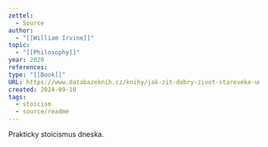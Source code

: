 ```yaml
---
zettel:
  - Source
author:
  - "[[William Irvine]]"
topic:
  - "[[Philosophy]]"
year: 2020
references: 
type: "[[Book]]"
URL: https://www.databazeknih.cz/knihy/jak-zit-dobry-zivot-staroveke-umeni-stoicke-radosti-455813
created: 2024-09-10
tags:
  - stoicism
  - source/readme
---
```


Prakticky stoicismus dneska.